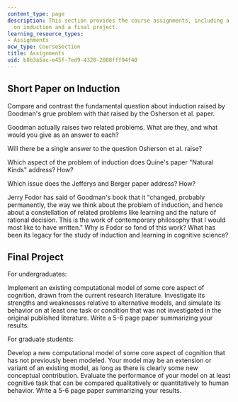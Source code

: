 ```yaml
---
content_type: page
description: This section provides the course assignments, including a short paper
  on induction and a final project.
learning_resource_types:
- Assignments
ocw_type: CourseSection
title: Assignments
uid: b8b3a5ac-e45f-7ed9-4328-2088fff94f40
---
```


Short Paper on Induction
------------------------

Compare and contrast the fundamental question about induction raised by Goodman's grue problem with that raised by the Osherson et al. paper.

Goodman actually raises two related problems. What are they, and what would you give as an answer to each?

Will there be a single answer to the question Osherson et al. raise?

Which aspect of the problem of induction does Quine's paper "Natural Kinds" address? How?

Which issue does the Jefferys and Berger paper address? How?

Jerry Fodor has said of Goodman's book that it "changed, probably permanently, the way we think about the problem of induction, and hence about a constellation of related problems like learning and the nature of rational decision. This is the work of contemporary philosophy that I would most like to have written." Why is Fodor so fond of this work? What has been its legacy for the study of induction and learning in cognitive science?

Final Project
-------------

For undergraduates:

Implement an existing computational model of some core aspect of cognition, drawn from the current research literature. Investigate its strengths and weaknesses relative to alternative models, and simulate its behavior on at least one task or condition that was not investigated in the original published literature. Write a 5-6 page paper summarizing your results.

For graduate students:

Develop a new computational model of some core aspect of cognition that has not previously been modeled. Your model may be an extension or variant of an existing model, as long as there is clearly some new conceptual contribution. Evaluate the performance of your model on at least cognitive task that can be compared qualitatively or quantitatively to human behavior. Write a 5-6 page paper summarizing your results.